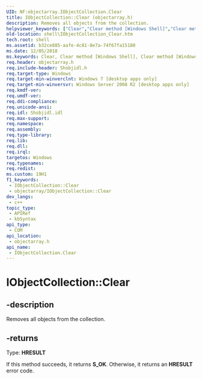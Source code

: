 ```yaml
---
UID: NF:objectarray.IObjectCollection.Clear
title: IObjectCollection::Clear (objectarray.h)
description: Removes all objects from the collection.
helpviewer_keywords: ["Clear","Clear method [Windows Shell]","Clear method [Windows Shell]","IObjectCollection interface","IObjectCollection interface [Windows Shell]","Clear method","IObjectCollection.Clear","IObjectCollection::Clear","_shell_IObjectCollection_Clear","objectarray/IObjectCollection::Clear","shell.IObjectCollection_Clear"]
old-location: shell\IObjectCollection_Clear.htm
tech.root: shell
ms.assetid: b32ce885-aafe-4c81-8e7a-74f67fa15180
ms.date: 12/05/2018
ms.keywords: Clear, Clear method [Windows Shell], Clear method [Windows Shell],IObjectCollection interface, IObjectCollection interface [Windows Shell],Clear method, IObjectCollection.Clear, IObjectCollection::Clear, _shell_IObjectCollection_Clear, objectarray/IObjectCollection::Clear, shell.IObjectCollection_Clear
req.header: objectarray.h
req.include-header: Shobjidl.h
req.target-type: Windows
req.target-min-winverclnt: Windows 7 [desktop apps only]
req.target-min-winversvr: Windows Server 2008 R2 [desktop apps only]
req.kmdf-ver: 
req.umdf-ver: 
req.ddi-compliance: 
req.unicode-ansi: 
req.idl: Shobjidl.idl
req.max-support: 
req.namespace: 
req.assembly: 
req.type-library: 
req.lib: 
req.dll: 
req.irql: 
targetos: Windows
req.typenames: 
req.redist: 
ms.custom: 19H1
f1_keywords:
 - IObjectCollection::Clear
 - objectarray/IObjectCollection::Clear
dev_langs:
 - c++
topic_type:
 - APIRef
 - kbSyntax
api_type:
 - COM
api_location:
 - objectarray.h
api_name:
 - IObjectCollection.Clear
---
```


# IObjectCollection::Clear


## -description

Removes all objects from the collection.



## -returns

Type: <b>HRESULT</b>

If this method succeeds, it returns <b>S_OK</b>. Otherwise, it returns an <b>HRESULT</b> error code.

